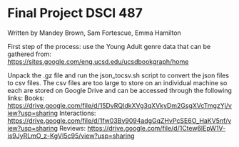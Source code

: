 # Final Project DSCI 487
Written by Mandey Brown, Sam Fortescue, Emma Hamilton

First step of the process: use the Young Adult genre data that can be gathered from: https://sites.google.com/eng.ucsd.edu/ucsdbookgraph/home

Unpack the .gz file and run the json_tocsv.sh script to convert the json files to csv files. 
The csv files are too large to store on an individual machine so each are stored on Google Drive and can be accessed through the following links:
    Books: https://drive.google.com/file/d/15DvRQIdkXVg3qXVkyDm2GsgXVcTmgzYj/view?usp=sharing
    Interactions: https://drive.google.com/file/d/1fw03Bv9094adgGqZHvPcSE6O_HaKV5nf/view?usp=sharing
    Reviews: https://drive.google.com/file/d/1Ctew6lEpW1V-is9JyRLmO_z-KgVI5c95/view?usp=sharing